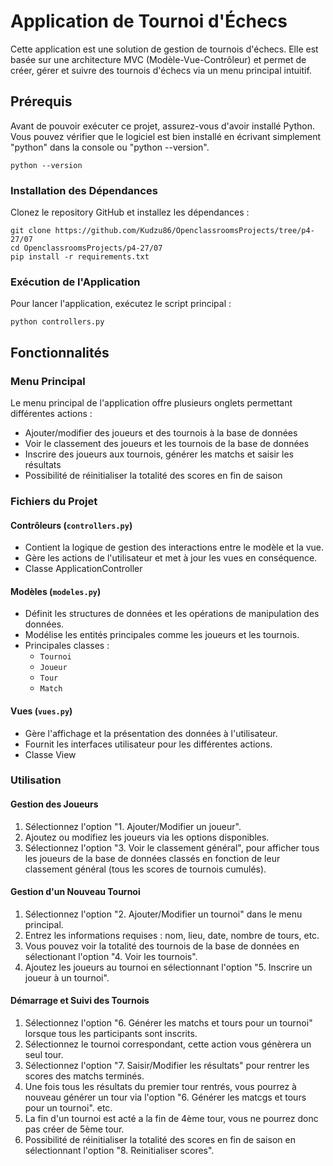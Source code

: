 # Application de Tournoi d'Échecs

Cette application est une solution de gestion de tournois d'échecs. Elle est basée sur une architecture MVC (Modèle-Vue-Contrôleur) et permet de créer, gérer et suivre des tournois d'échecs via un menu principal intuitif.


## Prérequis


Avant de pouvoir exécuter ce projet, assurez-vous d'avoir installé Python. Vous pouvez vérifier que le logiciel est bien installé en écrivant simplement "python" dans la console ou "python --version".

```
python --version
```


### Installation des Dépendances


Clonez le repository GitHub et installez les dépendances :

```
git clone https://github.com/Kudzu86/OpenclassroomsProjects/tree/p4-27/07
cd OpenclassroomsProjects/p4-27/07
pip install -r requirements.txt
```


### Exécution de l'Application


Pour lancer l'application, exécutez le script principal :

```
python controllers.py
```


## Fonctionnalités

### Menu Principal

Le menu principal de l'application offre plusieurs onglets permettant différentes actions :

- Ajouter/modifier des joueurs et des tournois à la base de données
- Voir le classement des joueurs et les tournois de la base de données
- Inscrire des joueurs aux tournois, générer les matchs et saisir les résultats
- Possibilité de réinitialiser la totalité des scores en fin de saison

### Fichiers du Projet

#### Contrôleurs (`controllers.py`)
- Contient la logique de gestion des interactions entre le modèle et la vue.
- Gère les actions de l'utilisateur et met à jour les vues en conséquence.
- Classe ApplicationController

#### Modèles (`modeles.py`)
- Définit les structures de données et les opérations de manipulation des données.
- Modélise les entités principales comme les joueurs et les tournois.
- Principales classes :
  - `Tournoi`
  - `Joueur`
  - `Tour`
  - `Match`

#### Vues (`vues.py`)
- Gère l'affichage et la présentation des données à l'utilisateur.
- Fournit les interfaces utilisateur pour les différentes actions.
- Classe View


### Utilisation


#### Gestion des Joueurs

1. Sélectionnez l'option "1. Ajouter/Modifier un joueur".
2. Ajoutez ou modifiez les joueurs via les options disponibles.
3. Sélectionnez l'option "3. Voir le classement général", pour afficher tous les joueurs de la base de données classés en fonction de leur classement général (tous les scores de tournois cumulés).

   
#### Gestion d'un Nouveau Tournoi

1. Sélectionnez l'option "2. Ajouter/Modifier un tournoi" dans le menu principal.
2. Entrez les informations requises : nom, lieu, date, nombre de tours, etc.
3. Vous pouvez voir la totalité des tournois de la base de données en sélectionant l'option "4. Voir les tournois".
4. Ajoutez les joueurs au tournoi en sélectionnant l'option "5. Inscrire un joueur à un tournoi".


#### Démarrage et Suivi des Tournois

1. Sélectionnez l'option "6. Générer les matchs et tours pour un tournoi" lorsque tous les participants sont inscrits.
2. Sélectionnez le tournoi correspondant, cette action vous génèrera un seul tour.
3. Sélectionnez l'option "7. Saisir/Modifier les résultats" pour rentrer les scores des matchs terminés.
4. Une fois tous les résultats du premier tour rentrés, vous pourrez à nouveau générer un tour via l'option "6. Générer les matcgs et tours pour un tournoi". etc.
5. La fin d'un tournoi est acté a la fin de 4ème tour, vous ne pourrez donc pas créer de 5ème tour.
6. Possibilité de réinitialiser la totalité des scores en fin de saison en sélectionnant l'option "8. Reinitialiser scores".


